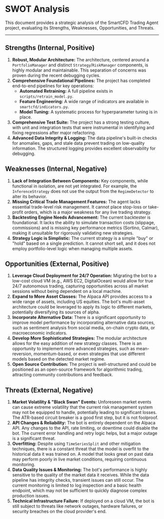 # SWOT Analysis

This document provides a strategic analysis of the SmartCFD Trading Agent project, evaluating its Strengths, Weaknesses, Opportunities, and Threats.

---

## Strengths (Internal, Positive)

1.  **Robust, Modular Architecture:** The architecture, centered around a `PortfolioManager` and distinct `Strategy`/`RiskManager` components, is highly modular and maintainable. This separation of concerns was proven during the recent debugging cycles.
2.  **Comprehensive Foundational Pipelines:** The project has completed end-to-end pipelines for key operations:
    *   **Automated Retraining:** A full pipeline exists in `scripts/retrain_model.py`.
    *   **Feature Engineering:** A wide range of indicators are available in `smartcfd/indicators.py`.
    *   **Model Tuning:** A systematic process for hyperparameter tuning is in place.
3.  **Comprehensive Test Suite:** The project has a strong testing culture, with unit and integration tests that were instrumental in identifying and fixing regressions after major refactoring.
4.  **Advanced Data Integrity & Logging:** The data pipeline's built-in checks for anomalies, gaps, and stale data prevent trading on low-quality information. The structured logging provides excellent observability for debugging.

## Weaknesses (Internal, Negative)

1.  **Lack of Integration Between Components:** Key components, while functional in isolation, are not yet integrated. For example, the `InferenceStrategy` does not use the output from the `RegimeDetector` to alter its behavior.
2.  **Missing Critical Trade Management Features:** The agent lacks essential trade-level risk management. It cannot place stop-loss or take-profit orders, which is a major weakness for any live trading strategy.
3.  **Backtesting Engine Needs Advancement:** The current backtester is foundational. It lacks the ability to simulate transaction costs (slippage, commissions) and is missing key performance metrics (Sortino, Calmar), making it unsuitable for rigorously validating new strategies.
4.  **Strategy Logic is Simplistic:** The current strategy is a simple "buy" or "hold" based on a single prediction. It cannot short sell, and it does not employ portfolio-level logic when managing multiple assets.

## Opportunities (External, Positive)

1.  **Leverage Cloud Deployment for 24/7 Operation:** Migrating the bot to a low-cost cloud VM (e.g., AWS EC2, DigitalOcean) would allow for true 24/7 autonomous trading, capturing opportunities across all market sessions without being dependent on a local machine.
2.  **Expand to More Asset Classes:** The Alpaca API provides access to a wide range of assets, including US equities. The bot's multi-asset architecture could be leveraged to apply its logic to different markets, potentially diversifying its sources of alpha.
3.  **Incorporate Alternative Data:** There is a significant opportunity to improve model performance by incorporating alternative data sources, such as sentiment analysis from social media, on-chain crypto data, or macroeconomic indicators.
4.  **Develop More Sophisticated Strategies:** The modular architecture allows for the easy addition of new strategy classes. There is an opportunity to implement more advanced strategies, such as mean-reversion, momentum-based, or even strategies that use different models based on the detected market regime.
5.  **Open Source Contribution:** The project is well-structured and could be positioned as an open-source framework for algorithmic trading, attracting community contributions and feedback.

## Threats (External, Negative)

1.  **Market Volatility & "Black Swan" Events:** Unforeseen market events can cause extreme volatility that the current risk management system may not be equipped to handle, potentially leading to significant losses. The ATR-based circuit breaker is a good first step, but it is not foolproof.
2.  **API Changes & Reliability:** The bot is entirely dependent on the Alpaca API. Any changes to the API, rate limiting, or downtime could disable the bot. The current error handling and retry logic helps, but a major outage is a significant threat.
3.  **Overfitting:** Despite using `TimeSeriesSplit` and other mitigation techniques, there is a constant threat that the model is overfit to the historical data it was trained on. A model that looks great on past data may perform poorly in live market conditions, requiring continuous monitoring.
4.  **Data Quality Issues & Monitoring:** The bot's performance is highly sensitive to the quality of the market data it receives. While the data pipeline has integrity checks, transient issues can still occur. The current monitoring is limited to log inspection and a basic health endpoint, which may not be sufficient to quickly diagnose complex production issues.
5.  **Technical Infrastructure Failure:** If deployed on a cloud VM, the bot is still subject to threats like network outages, hardware failures, or security breaches on the cloud provider's end.
